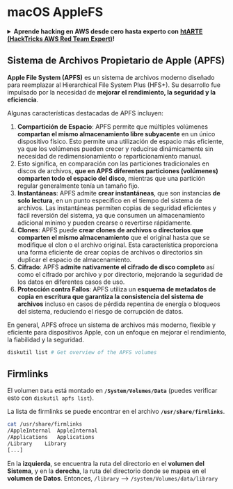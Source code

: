# macOS AppleFS

<details>

<summary><strong>Aprende hacking en AWS desde cero hasta experto con</strong> <a href="https://training.hacktricks.xyz/courses/arte"><strong>htARTE (HackTricks AWS Red Team Expert)</strong></a><strong>!</strong></summary>

Otras formas de apoyar a HackTricks:

* Si quieres ver tu **empresa anunciada en HackTricks** o **descargar HackTricks en PDF** ¡Consulta los [**PLANES DE SUSCRIPCIÓN**](https://github.com/sponsors/carlospolop)!
* Obtén la [**merchandising oficial de PEASS & HackTricks**](https://peass.creator-spring.com)
* Descubre [**The PEASS Family**](https://opensea.io/collection/the-peass-family), nuestra colección exclusiva de [**NFTs**](https://opensea.io/collection/the-peass-family)
* **Únete al** 💬 [**grupo de Discord**](https://discord.gg/hRep4RUj7f) o al [**grupo de telegram**](https://t.me/peass) o **sígueme** en **Twitter** 🐦 [**@carlospolopm**](https://twitter.com/carlospolopm)**.**
* **Comparte tus trucos de hacking enviando PRs a los** [**HackTricks**](https://github.com/carlospolop/hacktricks) y [**HackTricks Cloud**](https://github.com/carlospolop/hacktricks-cloud) repositorios de github.

</details>

## Sistema de Archivos Propietario de Apple (APFS)

**Apple File System (APFS)** es un sistema de archivos moderno diseñado para reemplazar al Hierarchical File System Plus (HFS+). Su desarrollo fue impulsado por la necesidad de **mejorar el rendimiento, la seguridad y la eficiencia**.

Algunas características destacadas de APFS incluyen:

1. **Compartición de Espacio**: APFS permite que múltiples volúmenes **compartan el mismo almacenamiento libre subyacente** en un único dispositivo físico. Esto permite una utilización de espacio más eficiente, ya que los volúmenes pueden crecer y reducirse dinámicamente sin necesidad de redimensionamiento o reparticionamiento manual.
1. Esto significa, en comparación con las particiones tradicionales en discos de archivos, **que en APFS diferentes particiones (volúmenes) comparten todo el espacio del disco**, mientras que una partición regular generalmente tenía un tamaño fijo.
2. **Instantáneas**: APFS admite **crear instantáneas**, que son instancias **de solo lectura**, en un punto específico en el tiempo del sistema de archivos. Las instantáneas permiten copias de seguridad eficientes y fácil reversión del sistema, ya que consumen un almacenamiento adicional mínimo y pueden crearse o revertirse rápidamente.
3. **Clones**: APFS puede **crear clones de archivos o directorios que comparten el mismo almacenamiento** que el original hasta que se modifique el clon o el archivo original. Esta característica proporciona una forma eficiente de crear copias de archivos o directorios sin duplicar el espacio de almacenamiento.
4. **Cifrado**: APFS **admite nativamente el cifrado de disco completo** así como el cifrado por archivo y por directorio, mejorando la seguridad de los datos en diferentes casos de uso.
5. **Protección contra Fallos**: APFS utiliza un **esquema de metadatos de copia en escritura que garantiza la consistencia del sistema de archivos** incluso en casos de pérdida repentina de energía o bloqueos del sistema, reduciendo el riesgo de corrupción de datos.

En general, APFS ofrece un sistema de archivos más moderno, flexible y eficiente para dispositivos Apple, con un enfoque en mejorar el rendimiento, la fiabilidad y la seguridad.
```bash
diskutil list # Get overview of the APFS volumes
```
## Firmlinks

El volumen `Data` está montado en **`/System/Volumes/Data`** (puedes verificar esto con `diskutil apfs list`).

La lista de firmlinks se puede encontrar en el archivo **`/usr/share/firmlinks`**.
```bash
cat /usr/share/firmlinks
/AppleInternal	AppleInternal
/Applications	Applications
/Library	Library
[...]
```
En la **izquierda**, se encuentra la ruta del directorio en el **volumen del Sistema**, y en la **derecha**, la ruta del directorio donde se mapea en el **volumen de Datos**. Entonces, `/library` --> `/system/Volumes/data/library`
